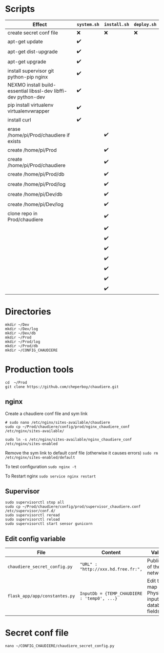 # Scripts
| Effect | `system.sh` | `install.sh` | `deploy.sh` |
| ---- | ----- |------|------|
| create secret conf file | :x: | :x: | :x: | 
| apt-get update | :heavy_check_mark: | | | 
| apt-get dist-upgrade | :heavy_check_mark: | | 
| apt-get upgrade | :heavy_check_mark: | | 
| install supervisor git python-pip nginx | :heavy_check_mark: | | 
| NEXMO install build-essential libssl-dev libffi-dev python-dev| :heavy_check_mark: | | 
| pip install virtualenv virtualenvwrapper | :heavy_check_mark: | | 
| install curl | :heavy_check_mark: | | 
| erase /home/pi/Prod/chaudiere if exists | |:heavy_check_mark: |
| create /home/pi/Prod | |:heavy_check_mark: |
| create /home/pi/Prod/chaudiere | |:heavy_check_mark: |
| create /home/pi/Prod/db | |:heavy_check_mark: |
| create /home/pi/Prod/log | |:heavy_check_mark: |
| create /home/pi/Dev/db | |:heavy_check_mark: |
| create /home/pi/Dev/log | |:heavy_check_mark: |
| clone repo in Prod/chaudiere | |:heavy_check_mark: |
|  | |:heavy_check_mark: |
|  | |:heavy_check_mark: |
|  | |:heavy_check_mark: |
|  | |:heavy_check_mark: |
|  | |:heavy_check_mark: |
|  | |:heavy_check_mark: |
|  | |:heavy_check_mark: |


# Directories
```
mkdir ~/Dev
mkdir ~/Dev/log
mkdir ~/Dev/db
mkdir ~/Prod
mkdir ~/Prod/log
mkdir ~/Prod/db
mkdir ~/CONFIG_CHAUDIERE
```

# Production tools
```
cd  ~/Prod
git clone https://github.com/cheperboy/chaudiere.git
```

## nginx
Create a chaudiere conf file and sym link
```
# sudo nano /etc/nginx/sites-available/chaudiere
sudo cp ~/Prod/chaudiere/config/prod/nginx_chaudiere_conf /etc/nginx/sites-available/

sudo ln -s /etc/nginx/sites-available/nginx_chaudiere_conf /etc/nginx/sites-enabled
```
Remove the sym link to default conf file (otherwise it causes errors)
`sudo rm /etc/nginx/sites-enabled/default`

To test configuration `sudo nginx -t`

To Restart nginx `sudo service nginx restart`

## Supervisor
```
sudo supervisorctl stop all
sudo cp ~/Prod/chaudiere/config/prod/supervisor_chaudiere.conf /etc/supervisor/conf.d/
sudo supervisorctl reread
sudo supervisorctl reload
sudo supervisorctl start sensor gunicorn
```

## Edit config variable

| File | Content | Value |
| ---- | ----- |------|
| `chaudiere_secret_config.py` | `"URL" : "http://xxx.hd.free.fr:",`| Public IP of the network| 
| `flask_app/app/constantes.py` |`InputDb = {TEMP_CHAUDIERE : 'temp0', ...}` | Edit to map Physical inputs to database fields 



# Secret conf file 

`nano ~/CONFIG_CHAUDIERE/chaudiere_secret_config.py`


<!--stackedit_data:
eyJoaXN0b3J5IjpbODc4OTYwODI0LC0xOTIxNzg2NDk3LC0xNz
g1NzQwMzM1LDE3NDg2NjE2OTldfQ==
-->